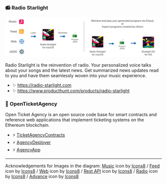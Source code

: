 ### 📻 Radio Starlight

![image](starlight.jpg)

Radio Starlight is the reinvention of radio. Your personalized voice talks about your songs and the latest news. Get summarized news updates read to you and have them seamlessly woven into your music experience. 

- ✨ https://radio-starlight.com
- ✨ https://www.producthunt.com/products/radio-starlight

### 🎫 OpenTicketAgency

Open Ticket Agency is an open source code base for smart contracts and reference web applications that implement ticketing systems on the Ethereum blockchain.

- ⚡️ [TicketAgencyContracts](https://github.com/RayKitajima/TicketAgencyContracts)
- ⚡️ [AgencyDeployer](https://github.com/RayKitajima/AgencyDeployer)
- ⚡️ [AgencyApp](https://github.com/RayKitajima/AgencyApp)

--- 

Acknowledgements for Images in the diagram: 
<a target="_blank" href="https://icons8.com/icon/81TSi6Gqk0tm/music">Music</a> icon by <a target="_blank" href="https://icons8.com">Icons8</a> / 
<a target="_blank" href="https://icons8.com/icon/13841/rss">Feed</a> icon by <a target="_blank" href="https://icons8.com">Icons8</a> / 
<a target="_blank" href="https://icons8.com/icon/63807/website">Web</a> icon by <a target="_blank" href="https://icons8.com">Icons8</a> / 
<a target="_blank" href="https://icons8.com/icon/21895/rest-api">Rest API</a> icon by <a target="_blank" href="https://icons8.com">Icons8</a> / 
<a target="_blank" href="https://icons8.com/icon/12793/radio">Radio</a> icon by <a target="_blank" href="https://icons8.com">Icons8</a> / 
<a target="_blank" href="https://icons8.com/icon/12376/advance">Advance</a> icon by <a target="_blank" href="https://icons8.com">Icons8</a> 
